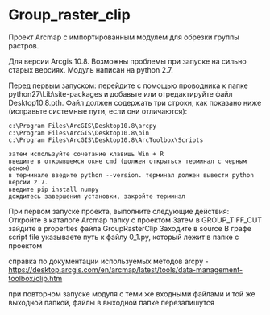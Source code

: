 # Group_raster_clip
Проект Arcmap с импортированным модулем для обрезки группы растров. 

Для версии Arcgis 10.8. Возможны проблемы при запуске на сильно старых версиях. Модуль написан на python 2.7.

Перед первым запуском:
 	перейдите с помощью проводника к папке python27\Lib\site-packages 
	и добавьте или отредактируйте файл Desktop10.8.pth. 
	Файл должен содержать три строки, как показано ниже (исправьте системные пути, если они отличаются):

	c:\Program Files\ArcGIS\Desktop10.8\arcpy
	c:\Program Files\ArcGIS\Desktop10.8\bin
	c:\Program Files\ArcGIS\Desktop10.8\ArcToolbox\Scripts

	затем используйте сочетание клавишь Win + R
	введите в открывшемся окне cmd (должен открыться терминал с черным фоном)
	в терминале введите python --version. терминал должен вывести python версии 2.7.
	введите pip install numpy
	дождитесь завершения установки, закройте терминал
	
При первом запуске проекта, выполните следующие действия:
	Откройте в каталоге Arcmap папку с проектом 
	Затем в GROUP_TIFF_CUT зайдите в properties файла GroupRasterClip
	Заходите в source
	В графе script file указываете путь к файлу 0_1.py, который лежит в папке с проектом


справка по документации используемых методов arcpy - https://desktop.arcgis.com/en/arcmap/latest/tools/data-management-toolbox/clip.htm

при повторном запуске модуля с теми же входными файлами и той же выходной папкой, файлы в выходной папке перезапишутся